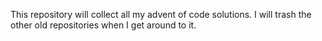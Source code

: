 This repository will collect all my advent of code solutions.
I will trash the other old repositories when I get around to it.

